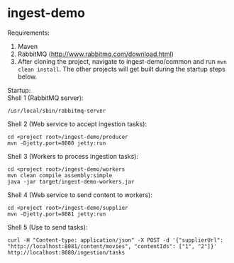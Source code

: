 ingest-demo
===========

Requirements:  
1. Maven  
2. RabbitMQ (http://www.rabbitmq.com/download.html)  
3. After cloning the project, navigate to ingest-demo/common and run `mvn clean install`. The other projects will get built during the startup steps below.  


Startup:  
Shell 1 (RabbitMQ server):   

    /usr/local/sbin/rabbitmq-server  

Shell 2 (Web service to accept ingestion tasks):  

    cd <project root>/ingest-demo/producer  
    mvn -Djetty.port=8080 jetty:run   

Shell 3 (Workers to process ingestion tasks):  

    cd <project root>/ingest-demo/workers  
    mvn clean compile assembly:simple  
    java -jar target/ingest-demo-workers.jar  

Shell 4 (Web service to send content to workers):  

    cd <project root>/ingest-demo/supplier  
    mvn -Djetty.port=8081 jetty:run   

Shell 5 (Use to send tasks):  

    curl -H "Content-type: application/json" -X POST -d '{"supplierUrl": "http://localhost:8081/content/movies", "contentIds": ["1", "2"]}' http://localhost:8080/ingestion/tasks  

